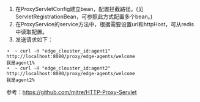 1. 在ProxyServletConfig建立bean，配置拦截路径。(见ServletRegistrationBean，可参照此方式配置多个bean。)
2. 在ProxyService的service方法中，根据需要设置url和httpHost，可从redis中读取配置。
3. 发送请求如下：
```
➜  ~ curl -H "edge_clouster_id:agent1" http://localhost:8080/proxy/edge-agents/welcome
我是agent1%
➜  ~ curl -H "edge_clouster_id:agent2" http://localhost:8080/proxy/edge-agents/welcome
我是agent2%
```

参考：https://github.com/mitre/HTTP-Proxy-Servlet
